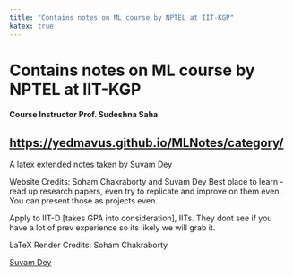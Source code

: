 ```yaml
---
title: "Contains notes on ML course by NPTEL at IIT-KGP"
katex: true
---
```

# Contains notes on ML course by NPTEL at IIT-KGP 
#### Course Instructor Prof. Sudeshna Saha


## https://yedmavus.github.io/MLNotes/category/
A latex extended notes taken by Suvam Dey

Website Credits: Soham Chakraborty and Suvam Dey
Best place to learn - read up research papers, even try to replicate and improve on them even. You can present those as projects even.

Apply to IIT-D [takes GPA into consideration], IITs. They dont see if you have a lot of prev experience so its likely we will grab it.

LaTeX Render Credits: Soham Chakraborty


<div class="badge-base LI-profile-badge" data-locale="en_US" data-size="large" data-theme="dark" data-type="VERTICAL" data-vanity="suvam-dey" data-version="v1"><a class="badge-base__link LI-simple-link" href="https://in.linkedin.com/in/suvam-dey?trk=profile-badge">Suvam Dey</a></div>
              
